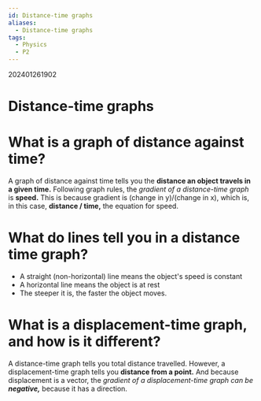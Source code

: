 ```yaml
---
id: Distance-time graphs
aliases:
  - Distance-time graphs
tags:
  - Physics
  - P2
---
```

202401261902
# Distance-time graphs

# What is a graph of distance against time?

A graph of distance against time tells you the **distance an object travels in a given time.** Following graph rules, the *gradient of a distance-time graph* is **speed.** This is because gradient is (change in y)/(change in x), which is, in this case, **distance / time,** the equation for speed.

# What do lines tell you in a distance time graph?

- A straight (non-horizontal) line means the object's speed is constant
- A horizontal line means the object is at rest
- The steeper it is, the faster the object moves.

# What is a displacement-time graph, and how is it different?

A distance-time graph tells you total distance travelled. However, a displacement-time graph tells you **distance from a point.** And because displacement is a vector, the *gradient of a displacement-time graph can be **negative,*** because it has a direction.
